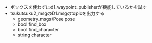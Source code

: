 * ボックスを使わずにd1_waypoint_publisherが機能しているかを試す<br>
* tsukutsuku2_msgのD1.msgのtopicを出力する<br>
  * geometry_msgs/Pose pose<br>
  * bool find_box<br>
  * bool find_character<br>
  * string character<br>
